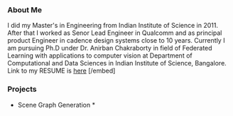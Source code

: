 ### About Me

I did my Master's in Engineering from Indian Institute of Science in 2011. After that I worked as Senor Lead Engineer in Qualcomm and as principal product Engineer in cadence design systems close to 10 years. Currently I am pursuing Ph.D under Dr. Anirban Chakraborty in field of Federated Learning with applications to computer vision at Department of Computational and Data Sciences in Indian Institute of Science, Bangalore. Link to my RESUME is [here](https://github.com/yash06904/yash06904/blob/88e9820d06035a93e721c9498171042a6548f345/yashwanth_resume_one_page.pdf) [/embed]

### Projects
* Scene Graph Generation *

<!--
**yash06904/yash06904** is a ✨ _special_ ✨ repository because its `README.md` (this file) appears on your GitHub profile.

Here are some ideas to get you started:

- 🔭 I’m currently working on ...
- 🌱 I’m currently learning ...
- 👯 I’m looking to collaborate on ...
- 🤔 I’m looking for help with ...
- 💬 Ask me about ...
- 📫 How to reach me: ...
- 😄 Pronouns: ...
- ⚡ Fun fact: ...
-->
